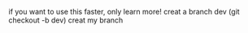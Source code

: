 if you want to use this faster, only learn more!
creat a branch dev (git checkout -b dev)
creat my branch